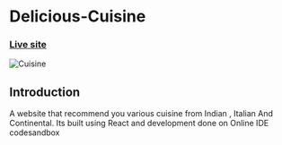 # Delicious-Cuisine
### [Live site](https://delicious-cuisine.netlify.app/)

![Cuisine](https://i.ibb.co/jGfH85g/logo.png)

## Introduction
  A website that recommend you various cuisine from Indian , Italian And Continental. Its built using React and development done on Online IDE codesandbox

